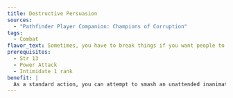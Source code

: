 ```yaml
---
title: Destructive Persuasion
sources:
  - "Pathfinder Player Companion: Champions of Corruption"
tags:
  - Combat
flavor_text: Sometimes, you have to break things if you want people to get your point.
prerequisites:
  - Str 13
  - Power Attack
  - Intimidate 1 rank
benefit: |
  As a standard action, you can attempt to smash an unattended inanimate object while attempting an Intimidate check. If you break the object, you gain a bonus to the Intimidate check equal to half its hardness (minimum +1). If you destroy the object, the bonus is equal to its hardness (minimum +1). Creatures intimidated by this feat cannot be affected by it again for 24 hours.
---
```


